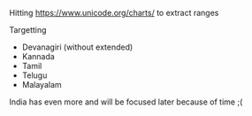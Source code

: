 Hitting https://www.unicode.org/charts/ to extract ranges


Targetting

 - Devanagiri  (without extended) 
 - Kannada
 - Tamil
 - Telugu
 - Malayalam

India has even more and will be focused later because of time ;(
